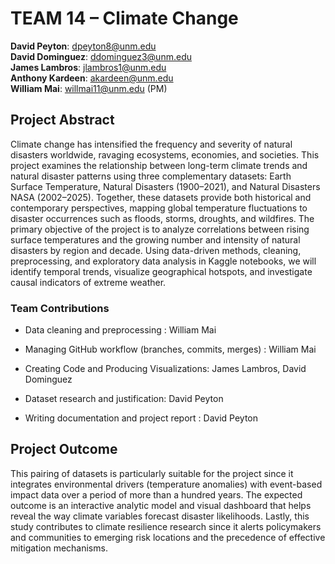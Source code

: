 # TEAM 14 – Climate Change 
**David Peyton**: dpeyton8@unm.edu\
**David Dominguez**: ddominguez3@unm.edu\
**James Lambros**: jlambros1@unm.edu\
**Anthony Kardeen**: akardeen@unm.edu\
**William Mai**: willmai11@unm.edu (PM)

## Project Abstract
Climate change has intensified the frequency and severity of natural disasters worldwide, ravaging ecosystems, economies, and societies. This project examines the relationship between long-term climate trends and natural disaster patterns using three complementary datasets: Earth Surface Temperature, Natural Disasters (1900–2021), and Natural Disasters NASA (2002–2025). Together, these datasets provide both historical and contemporary perspectives, mapping global temperature fluctuations to disaster occurrences such as floods, storms, droughts, and wildfires.
The primary objective of the project is to analyze correlations between rising surface temperatures and the growing number and intensity of natural disasters by region and decade. Using data-driven methods, cleaning, preprocessing, and exploratory data analysis in Kaggle notebooks, we will identify temporal trends, visualize geographical hotspots, and investigate causal indicators of extreme weather.


### Team Contributions

- Data cleaning and preprocessing : 	William Mai

- Managing GitHub workflow (branches, commits, merges) :	William Mai

- Creating Code and Producing Visualizations: James Lambros, David Dominguez

- Dataset research and justification: David Peyton

- Writing documentation and project report :	David Peyton

## Project Outcome
This pairing of datasets is particularly suitable for the project since it integrates environmental drivers (temperature anomalies) with event-based impact data over a period of more than a hundred years. The expected outcome is an interactive analytic model and visual dashboard that helps reveal the way climate variables forecast disaster likelihoods. Lastly, this study contributes to climate resilience research since it alerts policymakers and communities to emerging risk locations and the precedence of effective mitigation mechanisms.

